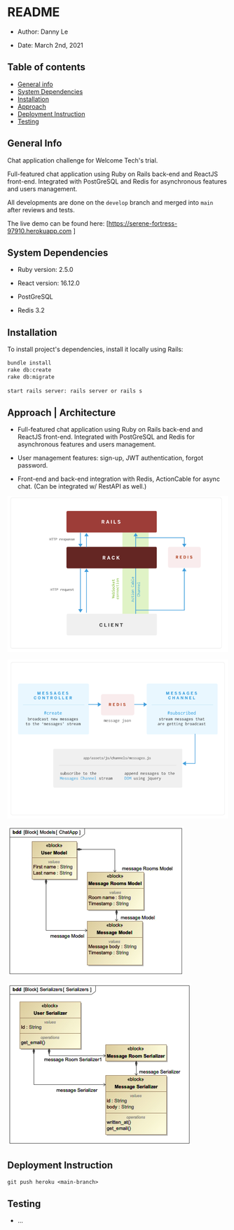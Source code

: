 # README

* Author: Danny Le

* Date: March 2nd, 2021

## Table of contents
* [General info](#general-info)
* [System Dependencies](#technologies)
* [Installation](#Installation)
* [Approach](#approach)
* [Deployment Instruction](#execution)
* [Testing](#Testing)

## General Info
Chat application challenge for Welcome Tech's trial.

Full-featured chat application using Ruby on Rails back-end and ReactJS front-end. Integrated with PostGreSQL and Redis for asynchronous features and users management.

All developments are done on the `develop` branch and merged into `main` after reviews and tests.

The live demo can be found here: [https://serene-fortress-97910.herokuapp.com ]

## System Dependencies

* Ruby version: 2.5.0

* React version: 16.12.0

* PostGreSQL

* Redis 3.2

## Installation
To install project's dependencies, install it locally using Rails:

```
bundle install
rake db:create
rake db:migrate

start rails server: rails server or rails s
```

## Approach | Architecture
* Full-featured chat application using Ruby on Rails back-end and ReactJS front-end. Integrated with PostGreSQL and Redis for asynchronous features and users management.

* User management features: sign-up, JWT authentication, forgot password.

* Front-end and back-end integration with Redis, ActionCable for async chat. (Can be integrated w/ RestAPI as well.)

![plot](img/ActionCable.png)

![plot](img/Channels.png)

![plot](img/ChatApp.jpg)

![plot](img/Serializers.jpg)

## Deployment Instruction

```
git push heroku <main-branch>
```

## Testing

* ...
